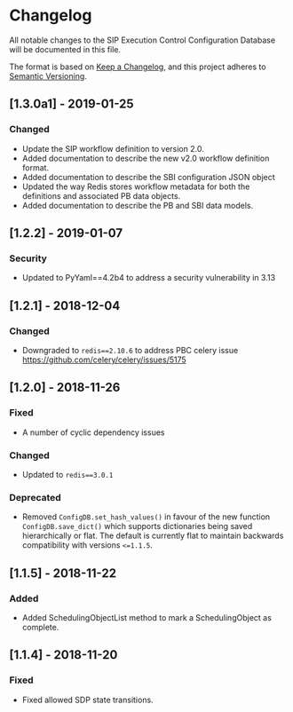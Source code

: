 # Changelog

All notable changes to the SIP Execution Control Configuration Database
will be documented in this file.

The format is based on
[Keep a Changelog](https://keepachangelog.com/en/1.0.0/),
and this project adheres to
 [Semantic Versioning](https://semver.org/spec/v2.0.0.html).

## [1.3.0a1] - 2019-01-25
### Changed
- Update the SIP workflow definition to version 2.0.
- Added documentation to describe the new v2.0 workflow definition format.
- Added documentation to describe the SBI configuration JSON object
- Updated the way Redis stores workflow metadata for both the definitions and
  associated PB data objects.
- Added documentation to describe the PB and SBI data models.

## [1.2.2] - 2019-01-07
### Security
- Updated to PyYaml==4.2b4 to address a security vulnerability in 3.13

## [1.2.1] - 2018-12-04
### Changed
- Downgraded to `redis==2.10.6` to address PBC celery issue
  https://github.com/celery/celery/issues/5175

## [1.2.0] - 2018-11-26
### Fixed
- A number of cyclic dependency issues
### Changed
- Updated to `redis==3.0.1`
### Deprecated
- Removed `ConfigDB.set_hash_values()` in favour of the new function
  `ConfigDB.save_dict()` which supports dictionaries being saved
  hierarchically or flat. The default is currently flat to maintain
  backwards compatibility with versions `<=1.1.5`.

## [1.1.5] - 2018-11-22
### Added
- Added SchedulingObjectList method to mark a SchedulingObject as complete.

## [1.1.4] - 2018-11-20
### Fixed
- Fixed allowed SDP state transitions.
